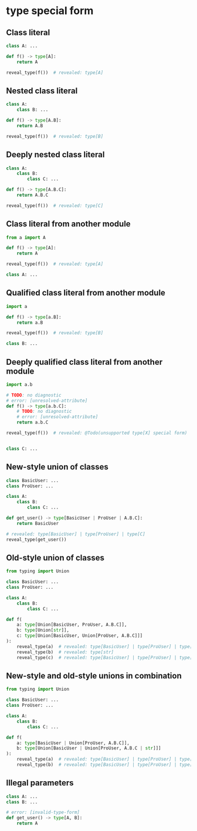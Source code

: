 # type special form

## Class literal

```py
class A: ...

def f() -> type[A]:
    return A

reveal_type(f())  # revealed: type[A]
```

## Nested class literal

```py
class A:
    class B: ...

def f() -> type[A.B]:
    return A.B

reveal_type(f())  # revealed: type[B]
```

## Deeply nested class literal

```py
class A:
    class B:
        class C: ...

def f() -> type[A.B.C]:
    return A.B.C

reveal_type(f())  # revealed: type[C]
```

## Class literal from another module

```py
from a import A

def f() -> type[A]:
    return A

reveal_type(f())  # revealed: type[A]
```

```py path=a.py
class A: ...
```

## Qualified class literal from another module

```py
import a

def f() -> type[a.B]:
    return a.B

reveal_type(f())  # revealed: type[B]
```

```py path=a.py
class B: ...
```

## Deeply qualified class literal from another module

```py path=a/test.py
import a.b

# TODO: no diagnostic
# error: [unresolved-attribute]
def f() -> type[a.b.C]:
    # TODO: no diagnostic
    # error: [unresolved-attribute]
    return a.b.C

reveal_type(f())  # revealed: @Todo(unsupported type[X] special form)
```

```py path=a/__init__.py
```

```py path=a/b.py
class C: ...
```

## New-style union of classes

```py
class BasicUser: ...
class ProUser: ...

class A:
    class B:
        class C: ...

def get_user() -> type[BasicUser | ProUser | A.B.C]:
    return BasicUser

# revealed: type[BasicUser] | type[ProUser] | type[C]
reveal_type(get_user())
```

## Old-style union of classes

```py
from typing import Union

class BasicUser: ...
class ProUser: ...

class A:
    class B:
        class C: ...

def f(
    a: type[Union[BasicUser, ProUser, A.B.C]],
    b: type[Union[str]],
    c: type[Union[BasicUser, Union[ProUser, A.B.C]]]
):
    reveal_type(a)  # revealed: type[BasicUser] | type[ProUser] | type[C]
    reveal_type(b)  # revealed: type[str]
    reveal_type(c)  # revealed: type[BasicUser] | type[ProUser] | type[C]
```

## New-style and old-style unions in combination

```py
from typing import Union

class BasicUser: ...
class ProUser: ...

class A:
    class B:
        class C: ...

def f(
    a: type[BasicUser | Union[ProUser, A.B.C]],
    b: type[Union[BasicUser | Union[ProUser, A.B.C | str]]]
):
    reveal_type(a)  # revealed: type[BasicUser] | type[ProUser] | type[C]
    reveal_type(b)  # revealed: type[BasicUser] | type[ProUser] | type[C] | type[str]
```

## Illegal parameters

```py
class A: ...
class B: ...

# error: [invalid-type-form]
def get_user() -> type[A, B]:
    return A
```

